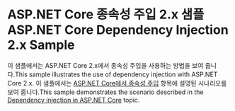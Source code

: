# <a name="aspnet-core-dependency-injection-2x-sample"></a><span data-ttu-id="158c3-101">ASP.NET Core 종속성 주입 2.x 샘플</span><span class="sxs-lookup"><span data-stu-id="158c3-101">ASP.NET Core Dependency Injection 2.x Sample</span></span>

<span data-ttu-id="158c3-102">이 샘플에서는 ASP.NET Core 2.x에서 종속성 주입을 사용하는 방법을 보여 줍니다.</span><span class="sxs-lookup"><span data-stu-id="158c3-102">This sample illustrates the use of dependency injection with ASP.NET Core 2.x.</span></span> <span data-ttu-id="158c3-103">이 샘플에서는 [ASP.NET Core에서 종속성 주입](https://docs.microsoft.com/aspnet/core/fundamentals/dependency-injection) 항목에 설명된 시나리오를 보여 줍니다.</span><span class="sxs-lookup"><span data-stu-id="158c3-103">This sample demonstrates the scenario described in the [Dependency injection in ASP.NET Core](https://docs.microsoft.com/aspnet/core/fundamentals/dependency-injection) topic.</span></span>
